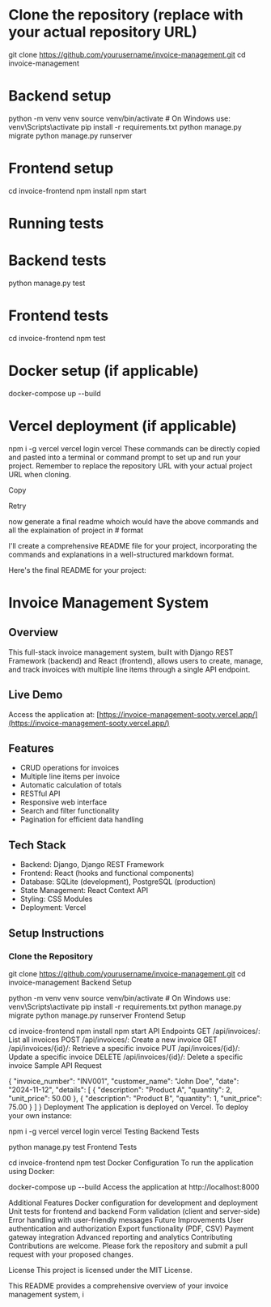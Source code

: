 # Clone the repository (replace with your actual repository URL)
git clone https://github.com/yourusername/invoice-management.git
cd invoice-management

# Backend setup
python -m venv venv
source venv/bin/activate  # On Windows use: venv\Scripts\activate
pip install -r requirements.txt
python manage.py migrate
python manage.py runserver

# Frontend setup
cd invoice-frontend
npm install
npm start

# Running tests
# Backend tests
python manage.py test

# Frontend tests
cd invoice-frontend
npm test

# Docker setup (if applicable)
docker-compose up --build

# Vercel deployment (if applicable)
npm i -g vercel
vercel login
vercel
These commands can be directly copied and pasted into a terminal or command prompt to set up and run your project. Remember to replace the repository URL with your actual project URL when cloning.


Copy

Retry


now generate a final readme whoich would have the above commands and all the explaination of project in # format




I'll create a comprehensive README file for your project, incorporating the commands and explanations in a well-structured markdown format.

Here's the final README for your project:


# Invoice Management System

## Overview

This full-stack invoice management system, built with Django REST Framework (backend) and React (frontend), allows users to create, manage, and track invoices with multiple line items through a single API endpoint.

## Live Demo

Access the application at: [https://invoice-management-sooty.vercel.app/](https://invoice-management-sooty.vercel.app/)

## Features

- CRUD operations for invoices
- Multiple line items per invoice
- Automatic calculation of totals
- RESTful API
- Responsive web interface
- Search and filter functionality
- Pagination for efficient data handling

## Tech Stack

- Backend: Django, Django REST Framework
- Frontend: React (hooks and functional components)
- Database: SQLite (development), PostgreSQL (production)
- State Management: React Context API
- Styling: CSS Modules
- Deployment: Vercel

## Setup Instructions

### Clone the Repository


git clone https://github.com/yourusername/invoice-management.git
cd invoice-management
Backend Setup

python -m venv venv
source venv/bin/activate  # On Windows use: venv\Scripts\activate
pip install -r requirements.txt
python manage.py migrate
python manage.py runserver
Frontend Setup

cd invoice-frontend
npm install
npm start
API Endpoints
GET /api/invoices/: List all invoices
POST /api/invoices/: Create a new invoice
GET /api/invoices/{id}/: Retrieve a specific invoice
PUT /api/invoices/{id}/: Update a specific invoice
DELETE /api/invoices/{id}/: Delete a specific invoice
Sample API Request

{
  "invoice_number": "INV001",
  "customer_name": "John Doe",
  "date": "2024-11-12",
  "details": [
    {
      "description": "Product A",
      "quantity": 2,
      "unit_price": 50.00
    },
    {
      "description": "Product B",
      "quantity": 1,
      "unit_price": 75.00
    }
  ]
}
Deployment
The application is deployed on Vercel. To deploy your own instance:


npm i -g vercel
vercel login
vercel
Testing
Backend Tests

python manage.py test
Frontend Tests

cd invoice-frontend
npm test
Docker Configuration
To run the application using Docker:


docker-compose up --build
Access the application at http://localhost:8000

Additional Features
Docker configuration for development and deployment
Unit tests for frontend and backend
Form validation (client and server-side)
Error handling with user-friendly messages
Future Improvements
User authentication and authorization
Export functionality (PDF, CSV)
Payment gateway integration
Advanced reporting and analytics
Contributing
Contributions are welcome. Please fork the repository and submit a pull request with your proposed changes.

License
This project is licensed under the MIT License.



This README provides a comprehensive overview of your invoice management system, i

